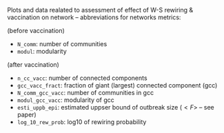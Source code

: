 Plots and data realated to assessment of effect of W-S rewiring  & vaccination on network – abbreviations for networks metrics:

 (before vaccination)

* `N_comm`: number of communities
* `modul`: modularity

 (after vaccination)  
* `n_cc_vacc`:   number of connected components
* `gcc_vacc_fract`: fraction of giant (largest) connected component (gcc)
* `N_comm_gcc_vacc`: number of communities in gcc
* `modul_gcc_vacc`: modularity of gcc
* `esti_uppb_epi`: estimated uppser bound of outbreak size ($<F>$ – see paper)
* `log_10_rew_prob`: log10 of rewiring probability
